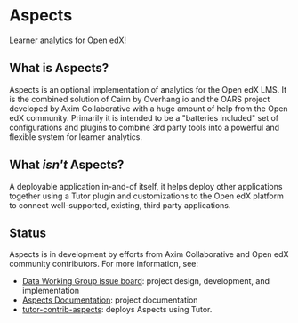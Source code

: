 # Aspects

Learner analytics for Open edX!

## What is Aspects?

Aspects is an optional implementation of analytics for the Open edX LMS. It is the combined solution of Cairn by Overhang.io and the OARS project developed by Axim Collaborative with a huge amount of help from the Open edX community. Primarily it is intended to be a "batteries included" set of configurations and plugins to combine 3rd party tools into a powerful and flexible system for learner analytics.

## What _isn't_ Aspects?

A deployable application in-and-of itself, it helps deploy other applications together using a Tutor plugin and customizations to the Open edX platform to connect well-supported, existing, third party applications.

## Status

Aspects is in development by efforts from Axim Collaborative and Open edX community contributors. For more information, see:

* [Data Working Group issue board](https://github.com/orgs/openedx/projects/5/views/1): project design, development, and implementation
* [Aspects Documentation](https://docs.openedx.org/projects/openedx-aspects): project documentation
* [tutor-contrib-aspects](https://github.com/openedx/tutor-contrib-aspects): deploys Aspects using Tutor.
